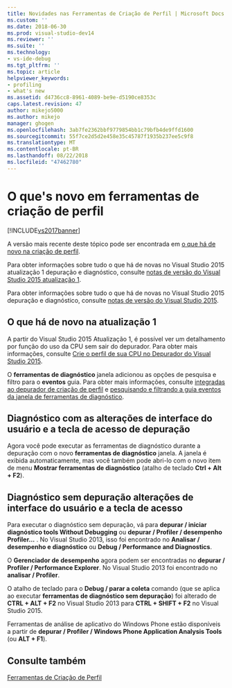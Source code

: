 ```yaml
---
title: Novidades nas Ferramentas de Criação de Perfil | Microsoft Docs
ms.custom: ''
ms.date: 2018-06-30
ms.prod: visual-studio-dev14
ms.reviewer: ''
ms.suite: ''
ms.technology:
- vs-ide-debug
ms.tgt_pltfrm: ''
ms.topic: article
helpviewer_keywords:
- profiling
- what's new
ms.assetid: d4736cc8-8961-4089-be9e-d5190ce8353c
caps.latest.revision: 47
author: mikejo5000
ms.author: mikejo
manager: ghogen
ms.openlocfilehash: 3ab7fe2362bbf9779854bb1c79bfb4de9ffd1600
ms.sourcegitcommit: 55f7ce2d5d2e458e35c45787f1935b237ee5c9f8
ms.translationtype: MT
ms.contentlocale: pt-BR
ms.lasthandoff: 08/22/2018
ms.locfileid: "47462780"
---
```

# <a name="what39s-new-in-profiling-tools"></a>O que&#39;s novo em ferramentas de criação de perfil
[!INCLUDE[vs2017banner](../includes/vs2017banner.md)]

A versão mais recente deste tópico pode ser encontrada em [o que há de novo na criação de perfil](https://docs.microsoft.com/visualstudio/profiling/what-s-new-in-profiling-tools).  
  
Para obter informações sobre tudo o que há de novas no Visual Studio 2015 atualização 1 depuração e diagnóstico, consulte [notas de versão do Visual Studio 2015 atualização 1](https://www.visualstudio.com/news/vs2015-update1-vs#debug).  
  
 Para obter informações sobre tudo o que há de novas no Visual Studio 2015 depuração e diagnóstico, consulte [notas de versão do Visual Studio 2015](https://www.visualstudio.com/news/vs2015-vs#Debug).  
  
## <a name="whats-new-in-update-1"></a>O que há de novo na atualização 1  
 A partir do Visual Studio 2015 Atualização 1, é possível ver um detalhamento por função do uso da CPU sem sair do depurador. Para obter mais informações, consulte [Crie o perfil de sua CPU no Depurador do Visual Studio 2015](http://blogs.msdn.com/b/visualstudioalm/archive/2015/10/29/profile-your-cpu-in-the-debugger-in-visual-studio-2015.aspx).  
  
 O **ferramentas de diagnóstico** janela adicionou as opções de pesquisa e filtro para o **eventos** guia. Para obter mais informações, consulte [integradas ao depurador de criação de perfil](http://msdn.microsoft.com/library/a1f40370-7b61-42c2-afc4-0e13eba98859) e [pesquisando e filtrando a guia eventos da janela de ferramentas de diagnóstico](http://blogs.msdn.com/b/visualstudioalm/archive/2015/11/12/searching-and-filtering-the-events-tab-of-the-diagnostic-tools-window.aspx).  
  
## <a name="diagnostics-with-debugging-ui-and-hotkey-changes"></a>Diagnóstico com as alterações de interface do usuário e a tecla de acesso de depuração  
 Agora você pode executar as ferramentas de diagnóstico durante a depuração com o novo **ferramentas de diagnóstico** janela. A janela é exibida automaticamente, mas você também pode abri-lo com o novo item de menu **Mostrar ferramentas de diagnóstico** (atalho de teclado **Ctrl + Alt + F2**).  
  
## <a name="diagnostics-without-debugging-ui-and-hotkey-changes"></a>Diagnóstico sem depuração alterações de interface do usuário e a tecla de acesso  
 Para executar o diagnóstico sem depuração, vá para **depurar / iniciar diagnóstico tools Without Debugging** ou **depurar / Profiler / desempenho Profiler...** . No Visual Studio 2013, isso foi encontrado no **Analisar / desempenho e diagnóstico** ou **Debug / Performance and Diagnostics**.  
  
 O **Gerenciador de desempenho** agora podem ser encontradas no **depurar / Profiler / Performance Explorer**. No Visual Studio 2013 foi encontrado no **analisar / Profiler**.  
  
 O atalho de teclado para o **Debug / parar a coleta** comando (que se aplica ao executar **ferramentas de diagnóstico sem depuração**) foi alterado de **CTRL + ALT + F2** no Visual Studio 2013 para **CTRL + SHIFT + F2** no Visual Studio 2015.  
  
 Ferramentas de análise de aplicativo do Windows Phone estão disponíveis a partir de **depurar / Profiler / Windows Phone Application Analysis Tools** (ou **ALT + F1**).  
  
## <a name="see-also"></a>Consulte também  
 [Ferramentas de Criação de Perfil](../profiling/profiling-tools.md)



